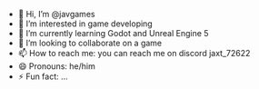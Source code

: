 - 👋 Hi, I’m @javgames
- 👀 I’m interested in game developing
- 🌱 I’m currently learning Godot and Unreal Engine 5
- 💞️ I’m looking to collaborate on a game
- 📫 How to reach me: you can reach me on discord jaxt_72622
- 😄 Pronouns: he/him
- ⚡ Fun fact: ...

<!---
javgames/javgames is a ✨ special ✨ repository because its `README.md` (this file) appears on your GitHub profile.
You can click the Preview link to take a look at your changes.
--->
